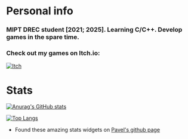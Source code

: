 # Personal info

### MIPT DREC student [2021; 2025]. Learning C/C++. Develop games in the spare time.

### Check out my games on Itch.io:
[![Itch](https://img.shields.io/badge/-Itch.io-090909?style=for-the-badge&logo=Itch.io&logoColor=blueviolet)](https://froggy-chair.itch.io)

# Stats

[![Anurag's GitHub stats](https://github-readme-stats.vercel.app/api?username=k-kashapov&show_icons=true&theme=swift)](https://github.com/anuraghazra/github-readme-stats)

[![Top Langs](https://github-readme-stats.vercel.app/api/top-langs/?username=k-kashapov&theme=swift&layout=compact)](https://github.com/anuraghazra/github-readme-stats)

* Found these amazing stats widgets on [Pavel's github page](https://github.com/pavel-collab)

<!--
**k-kashapov/k-kashapov** is a ✨ _special_ ✨ repository because its `README.md` (this file) appears on your GitHub profile.

Here are some ideas to get you started:

- 🔭 I’m currently working on ...
- 🌱 I’m currently learning ...
- 👯 I’m looking to collaborate on ...
- 🤔 I’m looking for help with ...
- 💬 Ask me about ...
- 📫 How to reach me: ...
- 😄 Pronouns: ...
- ⚡ Fun fact: ...
-->
